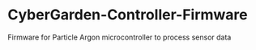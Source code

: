 # CyberGarden-Controller-Firmware
Firmware for Particle Argon microcontroller to process sensor data
